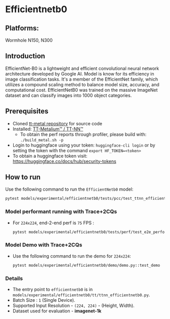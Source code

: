# Efficientnetb0

## Platforms:
Wormhole N150, N300

## Introduction
EfficientNet-B0 is a lightweight and efficient convolutional neural network architecture developed by Google AI. Model is know for its efficiency in image classification tasks. It's a member of the EfficientNet family, which utilizes a compound scaling method to balance model size, accuracy, and computational cost. EfficientNetB0 was trained on the massive ImageNet dataset and can classify images into 1000 object categories.

## Prerequisites
- Cloned [tt-metal repository](https://github.com/tenstorrent/tt-metal) for source code
- Installed: [TT-Metalium™ / TT-NN™](https://github.com/tenstorrent/tt-metal/blob/main/INSTALLING.md)
  - To obtain the perf reports through profiler, please build with: `./build_metal.sh -p`
- Login to huggingface using your token: `huggingface-cli login` or by setting the token with the command `export HF_TOKEN=<token>`
- To obtain a huggingface token visit: https://huggingface.co/docs/hub/security-tokens


## How to run

Use the following command to run the `EfficientNetb0` model:

  ```sh
  pytest models/experimental/efficientnetb0/tests/pcc/test_ttnn_efficientnetb0.py::test_efficientnetb0_model
  ```

### Model performant running with Trace+2CQs

- For `224x224`, end-2-end perf is `75` FPS :

  ```sh
  pytest models/experimental/efficientnetb0/tests/perf/test_e2e_performant.py::test_e2e_performant
  ```

### Model Demo with Trace+2CQs

- Use the following command to run the demo for `224x224`:

  ```sh
  pytest models/experimental/efficientnetb0/demo/demo.py::test_demo
  ```


### Details

- The entry point to `efficientnetb0` is in `models/experimental/efficientnetb0/tt/ttnn_efficientnetb0.py`.
- Batch Size : `1` (Single Device).
- Supported Input Resolution - `(224, 224)` - (Height, Width).
- Dataset used for evaluation - **imagenet-1k**
